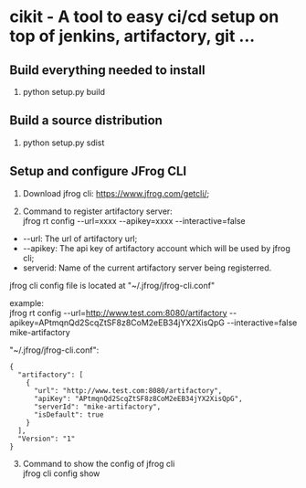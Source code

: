 # cikit - A tool to easy ci/cd setup on top of jenkins, artifactory, git ...

## Build everything needed to install
1. python setup.py build

## Build a source distribution
1. python setup.py sdist

## Setup and configure JFrog CLI
1. Download jfrog cli: https://www.jfrog.com/getcli/;

2. Command to register artifactory server:  
jfrog rt config --url=xxxx --apikey=xxxx --interactive=false <serverid>  
- --url: The url of artifactory url;
- --apikey: The api key of artifactory account which will be used by jfrog cli;
- serverid: Name of the current artifactory server being registerred.

jfrog cli config file is located at "~/.jfrog/jfrog-cli.conf"  

example:  
jfrog rt config --url=http://www.test.com:8080/artifactory --apikey=APtmqnQd2ScqZtSF8z8CoM2eEB34jYX2XisQpG --interactive=false mike-artifactory  

"~/.jfrog/jfrog-cli.conf":  

```
{
  "artifactory": [
    {
      "url": "http://www.test.com:8080/artifactory",
      "apiKey": "APtmqnQd2ScqZtSF8z8CoM2eEB34jYX2XisQpG",
      "serverId": "mike-artifactory",
      "isDefault": true
    }
  ],
  "Version": "1"
}

```

3. Command to show the config of jfrog cli  
jfrog cli config show
